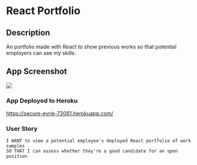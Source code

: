 # React Portfolio

## Description
An portfolio made with React to show previous works so that potential employers can see my skills.

## App Screenshot
![](images/reactport.png)

### App Deployed to Heroku 
https://secure-eyrie-73081.herokuapp.com/


### User Story
``` AS AN employer looking for candidates with experience building single-page applications
I WANT to view a potential employee's deployed React portfolio of work samples
SO THAT I can assess whether they're a good candidate for an open position

